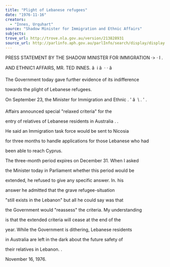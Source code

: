 ```yaml
---
title: "Plight of Lebanese refugees"
date: "1976-11-16"
creators:
  - "Innes, Urquhart"
source: "Shadow Minister for Immigration and Ethnic Affairs"
subjects:
trove_url: http://trove.nla.gov.au/version/213828931
source_url: http://parlinfo.aph.gov.au/parlInfo/search/display/display.w3p;query=Id%3A%22media/pressrel/HPR08002668%22
---
```


 PRESS STATEMENT BY THE SHADOW MINISTER FOR IMMIGRATION ·> ·  I .

 AND ETHNIC1  AFFAIRS, MR. TED INNES. â   i â   ·  ·  â 

 The Government today gave further evidence of its indifference 

 towards the plight of Lebanese refugees.

 On September 23, the Minister for Immigration and Ethnic . '  â   \ .  ' . 

 Affairs announced special "relaxed criteria" for the

 entry of relatives of Lebanese residents in Australia .  .

 He said an Immigration task force would be sent to Nicosia

 for three months to handle applications for those Lebanese who had

 been able to reach Cyprus.

 The three-month period expires on December 31. When I asked 

 the Minister today in Parliament whether this period would be 

 extended, he refused to give any specific answer. In. his 

 answer he admitted that the grave refugee-situation 

 "still exists in the Lebanon" but all he could say was that 

 the Government would "reassess" the criteria. My understanding 

 is that the extended criteria will cease at the end of the 

 year. While the Government is dithering, Lebanese residents 

 in Australia are left in the dark about the future safety of 

 their relatives in Lebanon.  .

 November 16, 1976.

